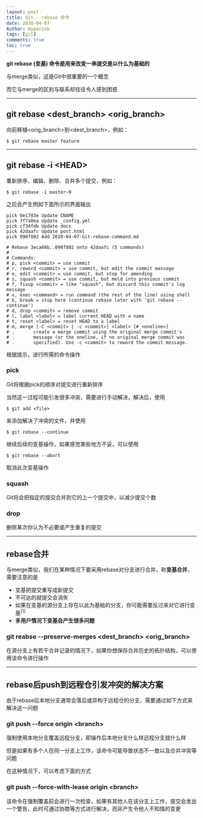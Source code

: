 ```yaml
---
layout: post
title: Git - rebase 命令
date: 2020-04-07
Author: Hyperzsb
tags: [git]
comments: true
toc: true
---
```


**git rebase (变基) 命令是用来改变一串提交是以什么为基础的**

与merge类似，这是Git中很重要的一个概念

而它与merge的区别与联系却往往令人感到困惑

<!-- more -->

---

## git rebase \<dest_branch\> \<orig_branch\>

向前移植\<orig_branch\>到\<dest_branch\>，例如：

```shell
$ git rebase master feature
```

---

## git rebase -i \<HEAD\>

重新排序、编辑、删除、合并多个提交，例如：

```shell
$ git rebase -i master~9
```

之后会产生例如下面所示的界面输出

```
pick 0e1783e Update CNAME
pick 7f7a0ea Update _config.yml
pick cf34fdb Update docs
pick 42daafc Update post.html
pick 098f802 Add 2020-04-07-Git-rebase-command.md

# Rebase 3eca66b..098f802 onto 42daafc (5 commands)
#
# Commands:
# p, pick <commit> = use commit
# r, reword <commit> = use commit, but edit the commit message
# e, edit <commit> = use commit, but stop for amending
# s, squash <commit> = use commit, but meld into previous commit
# f, fixup <commit> = like "squash", but discard this commit's log message
# x, exec <command> = run command (the rest of the line) using shell
# b, break = stop here (continue rebase later with 'git rebase --continue')
# d, drop <commit> = remove commit
# l, label <label> = label current HEAD with a name
# t, reset <label> = reset HEAD to a label
# m, merge [-C <commit> | -c <commit>] <label> [# <oneline>]
# .       create a merge commit using the original merge commit's
# .       message (or the oneline, if no original merge commit was
# .       specified). Use -c <commit> to reword the commit message.
```

根据提示，进行所需的命令操作

### pick

Git将根据pick的顺序对提交进行重新排序

当然这一过程可能引发很多冲突，需要进行手动解决，解决后，使用

```shell
$ git add <file>
```

来添加解决了冲突的文件，并使用

```shell
$ git rebase --continue
```

继续后续的变基操作，如果感觉某些地方不妥，可以使用

```shell
$ git rebase --abort
```

取消此次变基操作

### squash

Git将会把指定的提交合并到它的上一个提交中，以减少提交个数

### drop

删除某次你认为不必要或产生重复的提交

---

## rebase合并

与merge类似，我们在某种情况下要采用rebase对分支进行合并，称**变基合并**，需要注意的是

- 变基把提交重写成新提交
- 不可达的就提交会消失
- 如果在变基的源分支上存在以此为基础的分支，你可能需要反过来对它进行变基<sup>[1]</sup>
- **多用户情况下变基会产生很多问题**

### git reabse --preserve-merges \<dest_branch\> \<orig_branch\>

在源分支上有若干合并记录的情况下，如果你想保存合并历史的拓扑结构，可以使用该命令进行操作

---

## rebase后push到远程仓引发冲突的解决方案

由于rebase后本地分支通常会落后或异构于远程仓的分支，需要通过如下方式来解决这一问题

### git push --force origin \<branch\>

强制使用本地分支覆盖远程分支，即操作后本地分支什么样远程分支就什么样

但是如果有多个人在同一分支上工作，该命令可能导致状态不一致以及合并冲突等问题

在这种情况下，可以考虑下面的方式

### git push --force-with-lease origin \<branch\>

该命令在强制覆盖前会进行一次检查，如果有其他人在该分支上工作，提交会发出一个警告，此时可通过协商等方式进行解决，而非产生令他人不知情的变更

